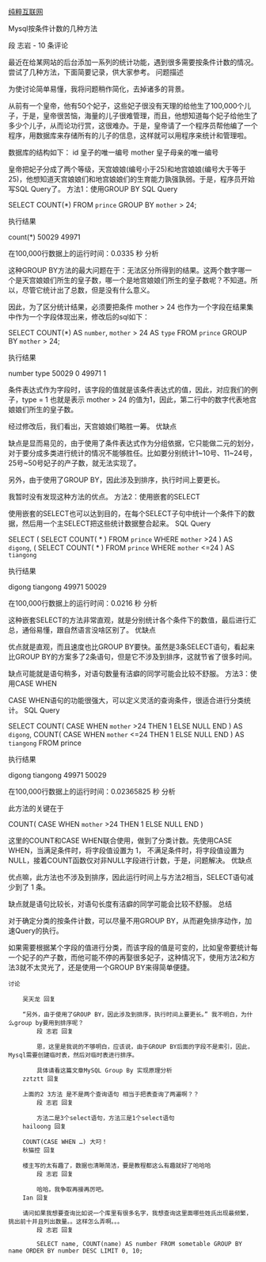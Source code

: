 [纯粹互联网](https://www.pureweber.com/article/mysql-conditional-count/)
>
    
Mysql按条件计数的几种方法

段 志岩 - 10 条评论

最近在给某网站的后台添加一系列的统计功能，遇到很多需要按条件计数的情况。尝试了几种方法，下面简要记录，供大家参考。
问题描述

为使讨论简单易懂，我将问题稍作简化，去掉诸多的背景。

从前有一个皇帝，他有50个妃子，这些妃子很没有天理的给他生了100,000个儿子，于是，皇帝很苦恼，海量的儿子很难管理，而且，他想知道每个妃子给他生了多少个儿子，从而论功行赏，这很难办。于是，皇帝请了一个程序员帮他编了一个程序，用数据库来存储所有的儿子的信息，这样就可以用程序来统计和管理啦。

数据库的结构如下：
id	皇子的唯一编号
mother	皇子母亲的唯一编号

皇帝把妃子分成了两个等级，天宫娘娘(编号小于25)和地宫娘娘(编号大于等于25)，他想知道天宫娘娘们和地宫娘娘们的生育能力孰强孰弱。于是，程序员开始写SQL Query了。
方法1：使用GROUP BY
SQL Query

SELECT COUNT(*) FROM `prince` GROUP BY `mother` > 24;

执行结果

count(*)
50029
49971

在100,000行数据上的运行时间：0.0335 秒
分析

这种GROUP BY方法的最大问题在于：无法区分所得到的结果。这两个数字哪一个是天宫娘娘们所生的皇子数，哪一个是地宫娘娘们所生的皇子数呢？不知道。所以，尽管它统计出了总数，但是没有什么意义。

因此，为了区分统计结果，必须要把条件 mother > 24 也作为一个字段在结果集中作为一个字段体现出来，修改后的sql如下：

SELECT COUNT(*) AS `number`, `mother` > 24 AS `type` FROM `prince` GROUP BY `mother` > 24;

执行结果

number  type
50029   0
49971   1

条件表达式作为字段时，该字段的值就是该条件表达式的值，因此，对应我们的例子，type = 1 也就是表示 mother > 24 的值为1，因此，第二行中的数字代表地宫娘娘们所生的皇子数。

经过修改后，我们看出，天宫娘娘们略胜一筹。
优缺点

缺点是显而易见的，由于使用了条件表达式作为分组依据，它只能做二元的划分，对于要分成多类进行统计的情况不能够胜任。比如要分别统计1~10号、11~24号，25号~50号妃子的产子数，就无法实现了。

另外，由于使用了GROUP BY，因此涉及到排序，执行时间上要更长。

我暂时没有发现这种方法的优点。
方法2：使用嵌套的SELECT

使用嵌套的SELECT也可以达到目的，在每个SELECT子句中统计一个条件下的数据，然后用一个主SELECT把这些统计数据整合起来。
SQL Query

SELECT 
    ( SELECT COUNT( * ) FROM `prince` WHERE `mother` >24 ) AS `digong`, 
    ( SELECT COUNT( * ) FROM `prince` WHERE `mother` <=24 ) AS `tiangong`

执行结果

digong  tiangong
49971   50029

在100,000行数据上的运行时间：0.0216 秒
分析

这种嵌套SELECT的方法非常直观，就是分别统计各个条件下的数值，最后进行汇总，通俗易懂，跟自然语言没啥区别了。
优缺点

优点就是直观，而且速度也比GROUP BY要快。虽然是3条SELECT语句，看起来比GROUP BY的方案多了2条语句，但是它不涉及到排序，这就节省了很多时间。

缺点可能就是语句稍多，对语句数量有洁癖的同学可能会比较不舒服。
方法3：使用CASE WHEN

CASE WHEN语句的功能很强大，可以定义灵活的查询条件，很适合进行分类统计。
SQL Query

SELECT 
    COUNT( CASE WHEN `mother` >24 THEN 1 ELSE NULL END ) AS `digong`, 
    COUNT( CASE WHEN `mother` <=24 THEN 1 ELSE NULL END ) AS `tiangong`
FROM prince

执行结果

digong  tiangong
49971   50029

在100,000行数据上的运行时间：0.02365825 秒
分析

此方法的关键在于

COUNT( CASE WHEN `mother` >24 THEN 1 ELSE NULL END ) 

这里的COUNT和CASE WHEN联合使用，做到了分类计数。先使用CASE WHEN，当满足条件时，将字段值设置为 1， 不满足条件时，将字段值设置为NULL，接着COUNT函数仅对非NULL字段进行计数，于是，问题解决。
优缺点

优点嘛，此方法也不涉及到排序，因此运行时间上与方法2相当，SELECT语句减少到了 1 条。

缺点就是语句比较长，对语句长度有洁癖的同学可能会比较不舒服。
总结

对于确定分类的按条件计数，可以尽量不用GROUP BY，从而避免排序动作，加速Query的执行。

如果需要根据某个字段的值进行分类，而该字段的值是可变的，比如皇帝要统计每一个妃子的产子数，而他可能不停的再娶很多妃子，这种情况下，使用方法2和方法3就不太灵光了，还是使用一个GROUP BY来得简单便捷。

>
    讨论
    
        吴天龙 回复
    
        “另外，由于使用了GROUP BY，因此涉及到排序，执行时间上要更长。” 我不明白，为什么group by要用到排序呢？
            段 志岩 回复
    
            恩，这里是我说的不够明白，应该说，由于GROUP BY后面的字段不是索引，因此，Mysql需要创建临时表，然后对临时表进行排序。
    
            具体请看这篇文章MySQL Group By 实现原理分析
        zztztt 回复
    
        上面的2 3方法 是不是两个查询语句 相当于把表查询了两遍啊？？
            段 志岩 回复
    
            方法二是3个select语句，方法三是1个select语句
        hailoong 回复
    
        COUNT(CASE WHEN …) 大叼！
        秋猫控 回复
    
        楼主写的太有趣了，数据也清晰简洁，要是教程都这么有趣就好了哈哈哈
            段 志岩 回复
    
            哈哈，我争取再接再厉吧。
        Ian 回复
    
        请问如果我想要查询比如说一个库里有很多名字，我想查询这里面哪些姓氏出现最频繁，挑出前十并且列出数量。。这样怎么弄啊。。。
            段 志岩 回复
    
            SELECT name, COUNT(name) AS number FROM sometable GROUP BY name ORDER BY number DESC LIMIT 0, 10;
